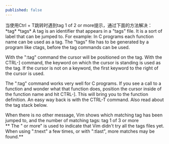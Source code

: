 ```yaml
---
published: false
---
```


当使用Ctrl + T跳转时遇到tag 1 of 2 or more提示，通过下面的方法解决：   
\*tag\* \*tags\*
A tag is an identifier that appears in a "tags" file. It is a sort of label
that can be jumped to. For example: In C programs each function name can be
used as a tag. The "tags" file has to be generated by a program like ctags,
before the tag commands can be used.

With the ":tag" command the cursor will be positioned on the tag. With the
CTRL-] command, the keyword on which the cursor is standing is used as the
tag. If the cursor is not on a keyword, the first keyword to the right of the
cursor is used.

The ":tag" command works very well for C programs. If you see a call to a
function and wonder what that function does, position the cursor inside of the
function name and hit CTRL-]. This will bring you to the function definition.
An easy way back is with the CTRL-T command. Also read about the tag stack
below.

When there is no other message, Vim shows which matching tag has been jumped
to, and the number of matching tags:
tag 1 of 3 or more    
** The " or more" is used to indicate that Vim didn't try all the tags files yet.
When using ":tnext" a few times, or with ":tlast", more matches may be found.**
